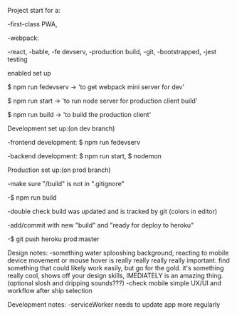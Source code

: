 Project start for a:

-first-class PWA,

-webpack:

  -react,
  -bable,
  -fe devserv,
  -production build,
  -git,
  -bootstrapped,
  -jest testing

enabled set up


$ npm run fedevserv -> 'to get webpack mini server for dev'

$ npm run start -> 'to run node server for production client build'

$ npm run build -> 'to build the production client'



Development set up:(on dev branch)

-frontend development: $ npm run fedevserv

-backend development: $ npm run start, $ nodemon


Production set up:(on prod branch)

-make sure "/build" is not in ".gitignore"

-$ npm run build

-double check build was updated and is tracked by git (colors in editor)

-add/commit with new "build" and "ready for deploy to heroku"

-$ git push heroku prod:master


Design notes:
-something water splooshing background, reacting to mobile device movement or mouse hover is really really really really important. find something that could likely work easily, but go for the gold. it's something really cool,
shows off your design skills, IMEDIATELY is an amazing thing. (optional slosh and dripping sounds???)
-check mobile simple UX/UI and workflow after ship selection

Development notes:
-serviceWorker needs to update app more regularly
